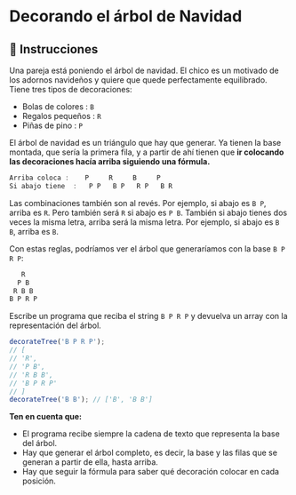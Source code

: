 # Decorando el árbol de Navidad

## 🔢 Instrucciones

Una pareja está poniendo el árbol de navidad. El chico es un motivado de los adornos navideños y quiere que quede perfectamente equilibrado. Tiene tres tipos de decoraciones:

- Bolas de colores : `B`
- Regalos pequeños : `R`
- Piñas de pino : `P`

El árbol de navidad es un triángulo que hay que generar. Ya tienen la base montada, que sería la primera fila, y a partir de ahí tienen que **ir colocando las decoraciones hacía arriba siguiendo una fórmula.**

```javascript
Arriba coloca :    P     R     B     P
Si abajo tiene  :   P P   B P   R P   B R
```

Las combinaciones también son al revés. Por ejemplo, si abajo es `B P`, arriba es `R`. Pero también será `R` si abajo es `P B`. También si abajo tienes dos veces la misma letra, arriba será la misma letra. Por ejemplo, si abajo es `B B`, arriba es `B`.

Con estas reglas, podríamos ver el árbol que generaríamos con la base `B P R P`:

```javascript
   R
  P B
 R B B
B P R P
```

Escribe un programa que reciba el string `B P R P` y devuelva un array con la representación del árbol.

```javascript
decorateTree('B P R P');
// [
// 'R',
// 'P B',
// 'R B B',
// 'B P R P'
// ]
decorateTree('B B'); // ['B', 'B B']
```

**Ten en cuenta que:**

- El programa recibe siempre la cadena de texto que representa la base del árbol.
- Hay que generar el árbol completo, es decir, la base y las filas que se generan a partir de ella, hasta arriba.
- Hay que seguir la fórmula para saber qué decoración colocar en cada posición.